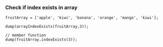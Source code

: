 ### Check if index exists in array

```luceescript+trycf
fruitArray = ['apple', 'kiwi', 'banana', 'orange', 'mango', 'kiwi'];

dump(arrayIndexExists(fruitArray,3));

// member function
dump(fruitArray.indexExists(3));
```